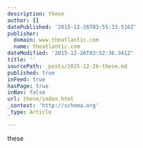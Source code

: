 ```yaml
---
description: these
author: []
datePublished: '2015-12-26T03:55:33.516Z'
publisher:
  domain: www.theatlantic.com
  name: theatlantic.com
dateModified: '2015-12-26T03:52:36.341Z'
title: ''
sourcePath: _posts/2015-12-26-these.md
published: true
inFeed: true
hasPage: true
inNav: false
url: these/index.html
_context: 'http://schema.org'
_type: Article

---
```

these